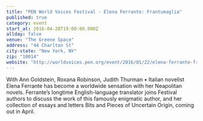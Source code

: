 ```yaml
---
title: "PEN World Voices Festival - Elena Ferrante: Frantumaglia"
published: true
category: event
start_at: 2016-04-28T19:00:00.000Z
allday: false
venue: "The Greene Space"
address: "44 Charlton St"
city-state: "New York, NY"
zip: "10014"
website: "http://worldvoices.pen.org/event/2016/01/22/elena-ferrante-frantumaglia"
---
```

With Ann Goldstein, Roxana Robinson, Judith Thurman &bull; Italian novelist Elena Ferrante has become a worldwide sensation with her Neapolitan novels. Ferrante’s longtime English-language translator joins Festival authors to discuss the work of this famously enigmatic author, and her collection of essays and letters Bits and Pieces of Uncertain Origin, coming out in April.
